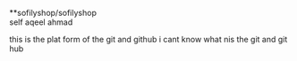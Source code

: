 **sofilyshop/sofilyshop
<br>
self aqeel ahmad
<p> this is the plat form of the git and github  i cant know what nis the git and git hub    </p>
